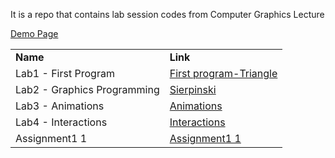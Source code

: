 It is a repo that contains lab session codes from Computer Graphics Lecture

[Demo Page](https://computer-graphics-lab.netlify.app)

<table>
  <tr>
   <td> <strong>Name</strong>
   </td>
   <td><strong>Link</strong>
   </td>
  </tr>
  <tr>
   <td>Lab1 - First Program
   </td>
   <td><a href="https://computer-graphics-lab.netlify.app/lab1-first-program/first.html">First program-Triangle</a>
   </td>
  </tr>
  <tr>
   <td>Lab2 - Graphics Programming
   </td>
   <td><a href="https://computer-graphics-lab.netlify.app/lab2-graphics-programming/index.html">Sierpinski</a>
   </td>
  </tr>
  <tr>
    <td>Lab3 - Animations
    </td>
    <td><a href="https://computer-graphics-lab.netlify.app/lab3-animations/index.html">Animations</a>
    </td>
  </tr>
  <tr>
    <td>Lab4 - Interactions
    </td>
    <td><a href="https://computer-graphics-lab.netlify.app/lab4-interaction/index.html">Interactions</a>
    </td>
  </tr>
  <tr>
    <td>Assignment1 1
    </td>
    <td><a href="https://computer-graphics-lab.netlify.app/assignment1/index.html">Assignment1 1</a>
    </td>
  </tr>
</table>